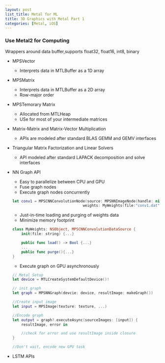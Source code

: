 ```yaml
---
layout: post
list_title: Metal for ML
title: 3D Graphics with Metal Part 1
categories: [Metal, iOS]
---
```


### Use Metal2 for Computing

Wrappers around data buffer,supports float32, float16, int8, binary

- MPSVector
    - Interprets data in MTLBuffer as a 1D array
- MPSMatrix
    - Interprets data in MTLBuffer as a 2D array
    - Row-major order
- MPSTemorary Matrix
    - Allocated from MTLHeap
    - USe for most of your intermediate matrices
- Matrix-Matrix and Matrix-Vector Multiplication
    - APIs are modeled after standard BLAS GEMM and GEMV interfaces
- Triangular Matrix Factorization and Linear Solvers
    - API modeled after standard LAPACK decomposition and solve interfaces
- NN Graph API
    - Easy to parallelize between CPU and GPU
    - Fuse graph nodes
    - Execute graph nodes concurrently

    ```swift
    let conv1 = MPSCNNConvolutionNode(source: MPSNNImageNode(handle: nil), 
                                    weights: MyWeights(file:"conv1.dat"))
    ```
    - Just-in-time loading and purging of weights data
    - Minimize memory footprint

    ```swift
    class MyWeights: NSObject, MPSCNNConvolutionDataSource {
        init(file: string) {...}

        public func load() -> Bool {...}
        ...
        public func purge(){...}
    }
    ```
    - Execute graph on GPU asynchronously 

    ```swift
    // Metal Setup
    let device = MTLCreateSystemDefaultDevice()!

    // init graph
    let graph = MPSNNGraph(devcie: device, resultImage: makeGraph())

    //Create input image
    let input = MPSImage(texture: texture, ...)

    //Encode graph
    let output = graph?.executeAsync(sourceImages: [input]) {
        resultImage, error in 

        //check for error and use resultImage inside closure
    }

    //Don't wait, encode new GPU task
    ```
- LSTM APIs
